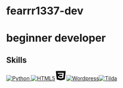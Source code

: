 # fearrr1337-dev

# beginner developer

## Skills
<a href="https://www.python.org/" target="_blank" rel="noreferrer noopener"><img src="https://github.com/simple-icons/simple-icons/blob/develop/icons/python.svg" alt="Python" width="25" height="25" /> <a href="https://html.com/html5/" target="_blank" rel="noreferrer noopener"><img src="https://github.com/simple-icons/simple-icons/blob/develop/icons/html5.svg" alt="HTML5" width="25" height="25" /><a href="https://www.w3.org/Style/CSS/Overview.en.html" target="_blank" rel="noreferrer noopener"><img src="https://github.com/simple-icons/simple-icons/blob/develop/icons/css3.svg" alt="CSS" width="30" height="25" /><a href="https://ru.wordpress.org/" target="_blank" rel="noreferrer noopener"><img src="https://github.com/user-attachments/assets/18549128-224c-46a3-ac9e-0751e53fa651" alt="Wordpress" width="25" height="25" /><a href="http://tilda.cc/" target="_blank" rel="noreferrer noopener"><img src="https://raw.githubusercontent.com/0xShapeShifter/readme-md/master/public/images/skills/nocode/tilda.svg" alt="Tilda" width="25" height="25" /></a>
